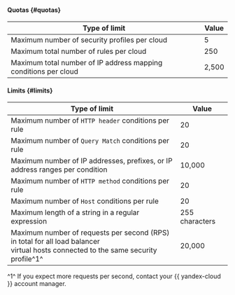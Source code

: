 #### Quotas {#quotas}

| **Type of limit** | **Value** |
----- | -----
| Maximum number of security profiles per cloud | 5 |
| Maximum total number of rules per cloud | 250 |
| Maximum total number of IP address mapping conditions per cloud | 2,500 |

#### Limits {#limits}

| **Type of limit** | **Value** |
----- | -----
| Maximum number of `HTTP header` conditions per rule | 20 |
| Maximum number of `Query Match` conditions per rule | 20 |
| Maximum number of IP addresses, prefixes, or IP address ranges per condition | 10,000 |
| Maximum number of `HTTP method` conditions per rule | 20 |
| Maximum number of `Host` conditions per rule | 20 |
| Maximum length of a string in a regular expression | 255 characters |
| Maximum number of requests per second (RPS) in total for all load balancer <br/>virtual hosts connected to the same security profile^1^ | 20,000 |

^1^ If you expect more requests per second, contact your {{ yandex-cloud }} account manager.